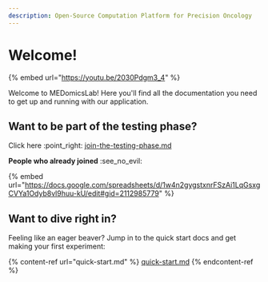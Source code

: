 ```yaml
---
description: Open-Source Computation Platform for Precision Oncology
---
```


# Welcome!

{% embed url="https://youtu.be/2030Pdgm3_4" %}

Welcome to MEDomicsLab! Here you'll find all the documentation you need to get up and running with our application.

## Want to be part of the testing phase?

Click here :point\_right: [join-the-testing-phase.md](forms/join-the-testing-phase.md "mention")

**People who already joined** :see\_no\_evil:&#x20;

{% embed url="https://docs.google.com/spreadsheets/d/1w4n2gygstxnrFSzAi1LqGsxgCVYa1Odyb8vl9huu-kU/edit#gid=2112985779" %}

## Want to dive right in?

Feeling like an eager beaver? Jump in to the quick start docs and get making your first experiment:

{% content-ref url="quick-start.md" %}
[quick-start.md](quick-start.md)
{% endcontent-ref %}
